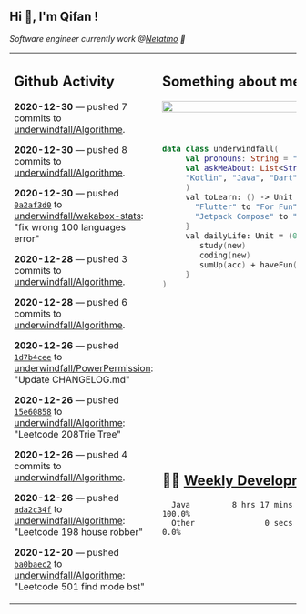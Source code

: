 <h2> Hi 👋, I'm Qifan ! </h2>
<p><em>Software engineer currently work @<a href="https://www.netatmo.com">Netatmo</a> 🔭
</em></p>
<table><tr><td valign="top" rowspan="2">

 ## Github Activity
 <!-- githubActivity starts -->
  **2020-12-30** — pushed 7 commits to [underwindfall/Algorithme](https://api.github.com/repos/underwindfall/Algorithme).

  **2020-12-30** — pushed 8 commits to [underwindfall/Algorithme](https://api.github.com/repos/underwindfall/Algorithme).

  **2020-12-30** — pushed [`0a2af3d0`](https://api.github.com/repos/underwindfall/wakabox-stats/commits/0a2af3d099428f4a8b52c470eecb4b500350ea70) to [underwindfall/wakabox-stats](https://api.github.com/repos/underwindfall/wakabox-stats): "fix wrong 100 languages error"

  **2020-12-28** — pushed 3 commits to [underwindfall/Algorithme](https://api.github.com/repos/underwindfall/Algorithme).

  **2020-12-28** — pushed 6 commits to [underwindfall/Algorithme](https://api.github.com/repos/underwindfall/Algorithme).

  **2020-12-26** — pushed [`1d7b4cee`](https://api.github.com/repos/underwindfall/PowerPermission/commits/1d7b4ceeaf6994e96ddf71d490f4e355b88f13c6) to [underwindfall/PowerPermission](https://api.github.com/repos/underwindfall/PowerPermission): "Update CHANGELOG.md"

  **2020-12-26** — pushed [`15e60858`](https://api.github.com/repos/underwindfall/Algorithme/commits/15e60858c02dcac5473a983b1347fe6c7a1ad5d0) to [underwindfall/Algorithme](https://api.github.com/repos/underwindfall/Algorithme): "Leetcode 208Trie Tree"

  **2020-12-26** — pushed 4 commits to [underwindfall/Algorithme](https://api.github.com/repos/underwindfall/Algorithme).

  **2020-12-26** — pushed [`ada2c34f`](https://api.github.com/repos/underwindfall/Algorithme/commits/ada2c34f344c56beca4b4ca988c19a4c74f38792) to [underwindfall/Algorithme](https://api.github.com/repos/underwindfall/Algorithme): "Leetcode 198 house robber"

  **2020-12-20** — pushed [`ba0baec2`](https://api.github.com/repos/underwindfall/Algorithme/commits/ba0baec2367402902a023e83689f47879cf95878) to [underwindfall/Algorithme](https://api.github.com/repos/underwindfall/Algorithme): "Leetcode 501 find mode bst"
 <!-- githubActivity ends -->
 </td><td valign="top">

 ## Something about me
 <!-- profile starts -->
 <a href="https://github.com/underwindfall" width="100%">
  <img src="https://github-readme-stats.vercel.app/api?username=underwindfall&show_icons=true&count_private=true&theme=graywhite" width="100%"/>
 </a>
 <br/>
 <br/>
 <br/>
 
 ```kotlin
 data class underwindfall(
      val pronouns: String = "he|him",
      val askMeAbout: List<String> = listOf(
      "Kotlin", "Java", "Dart","Javascript", "Typescript"
      )
      val toLearn: () -> Unit = {
        "Flutter" to "For Fun",
        "Jetpack Compose" to "Future"
      }
      val dailyLife: Unit = (0..end).reduce { acc, new ->	
         study(new)	
         coding(new)	
         sumUp(acc) + haveFun(new)	
      }
 )
 ```
 <!-- profile ends -->
 </td></tr><tr><td valign="top">

 ## 🏊‍♂️ <a href="https://gist.github.com/underwindfall/377ee88ba1fabd1e93516e48ca9c61eb" target="_blank">Weekly Development Breakdown</a>
  <!-- codeTime starts -->
  ```text
    Java         8 hrs 17 mins  ████████████████████████ 100.0%
    Other               0 secs  ███░░░░░░░░░░░░░░░░░░░░░   0.0%
  ```
  <!-- codeTime starts -->
  </td></tr></table>